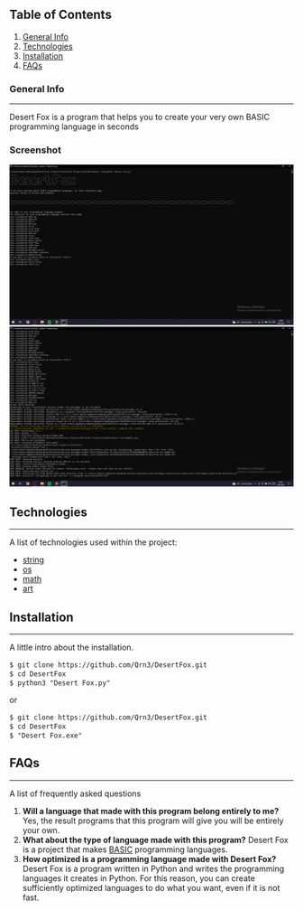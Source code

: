 ## Table of Contents
1. [General Info](#general-info)
2. [Technologies](#technologies)
3. [Installation](#installation)
4. [FAQs](#faqs)
### General Info
***
Desert Fox is a program that helps you to create your very own BASIC programming language in seconds
### Screenshot
![Screen Shot - 1](https://github.com/Qrn3/DesertFox/blob/main/Screen%20Shots/screenshot%20(1).png)
![Screen Shot - 2](https://github.com/Qrn3/DesertFox/blob/main/Screen%20Shots/screenshot%20(2).png)
## Technologies
***
A list of technologies used within the project:
* [string](https://docs.python.org/3/library/string.html)
* [os](https://docs.python.org/3/library/os.html)
* [math](https://docs.python.org/3/library/math.html)
* [art](https://pypi.org/project/art/)
## Installation
***
A little intro about the installation. 
```
$ git clone https://github.com/Qrn3/DesertFox.git
$ cd DesertFox
$ python3 "Desert Fox.py"
```
or 
```
$ git clone https://github.com/Qrn3/DesertFox.git
$ cd DesertFox
$ "Desert Fox.exe"
```
## FAQs
***
A list of frequently asked questions
1. **Will a language that made with this program belong entirely to me?**
Yes, the result programs that this program will give you will be entirely your own. 
2. **What about the type of language made with this program?**
Desert Fox is a project that makes [BASIC](https://en.wikipedia.org/wiki/BASIC) programming languages. 
3. **How optimized is a programming language made with Desert Fox?**
Desert Fox is a program written in Python and writes the programming languages it creates in Python. For this reason, you can create sufficiently optimized languages to do what you want, even if it is not fast. 
